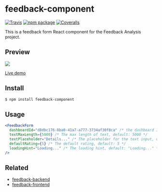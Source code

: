 # feedback-component

[![Travis][build-badge]][build]
[![npm package][npm-badge]][npm]
[![Coveralls][coveralls-badge]][coveralls]

This is a feedback form React component for the Feedback Analysis project.

## Preview

![](https://ws3.sinaimg.cn/large/006tNc79gy1g1z59gha15j30xi0ck0tg.jpg)

[Live demo](https://feedback-component.herokuapp.com/)

## Install

```bash
$ npm install feedback-component
```

## Usage

```jsx
<FeedbackForm
  dashboardId="d8dbc176-8ba0-41a7-a777-3734af30f8ca" /* the dashboard ID, required */
  textMaxLength={5000} /* The max length of text, default: 5000 */
  textPlaceholder="Details..." /* The placeholder for the text input, default: "Details..." */
  defaultRating={5} /* The default rating, default: 5 */
  loadingHint="Loading..." /* The loading hint, default: "Loading..." */
/>
```

## Related

- [feedback-backend](https://github.com/GRP-17/feedback-backend)
- [feedback-frontend](https://github.com/GRP-17/feedback-frontend)




[build-badge]: https://img.shields.io/travis/GRP-17/feedback-component/master.png?style=flat-square
[build]: https://travis-ci.org/GRP-17/feedback-component

[npm-badge]: https://img.shields.io/npm/v/npm-package.png?style=flat-square
[npm]: https://www.npmjs.org/GRP-17/feedback-component

[coveralls-badge]: https://img.shields.io/coveralls/GRP-17/feedback-component/master.png?style=flat-square
[coveralls]: https://coveralls.io/github/GRP-17/feedback-component